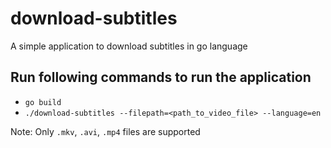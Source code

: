 # download-subtitles
A simple application to download subtitles in go language

## Run following commands to run the application
* `go build`
* `./download-subtitles --filepath=<path_to_video_file> --language=en`

Note: Only `.mkv`, `.avi`, `.mp4` files are supported
